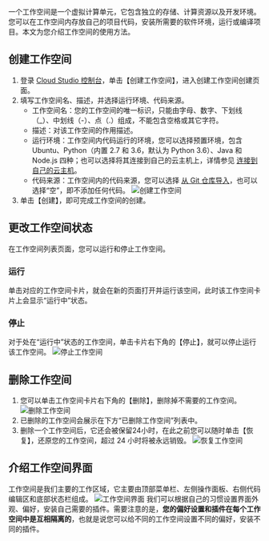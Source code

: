 一个工作空间是一个虚拟计算单元，它包含独立的存储、计算资源以及开发环境。您可以在工作空间内存放自己的项目代码，安装所需要的软件环境，运行或编译项目。本文为您介绍工作空间的使用方法。

## 创建工作空间
1. 登录 [Cloud Studio 控制台](https://cloudstudio.net/dashboard)，单击【创建工作空间】，进入创建工作空间创建页面。
2. 填写工作空间名、描述，并选择运行环境、代码来源。
	- 工作空间名：您的工作空间的唯一标识，只能由字母、数字、下划线（_）、中划线（-）、点（.）组成，不能包含空格或其它字符。
	- 描述：对该工作空间的作用描述。
	- 运行环境：工作空间内代码运行的环境，您可以选择预置环境，包含 Ubuntu、Python（内置 2.7 和 3.6，默认为 Python 3.6）、Java 和 Node.js 四种；也可以选择将其连接到自己的云主机上，详情参见 [连接到自己的云主机](/)。
	- 代码来源：工作空间内的代码来源，您可以选择 [从 Git 仓库导入](/)，也可以选择“空”，即不添加任何代码。
![创建工作空间](https://main.qcloudimg.com/raw/dde46b5474a13890585f67d5a9a6aa1f.jpg)
3. 单击【创建】，即可完成工作空间的创建。


## 更改工作空间状态
在工作空间列表页面，您可以运行和停止工作空间。
### 运行
单击对应的工作空间卡片，就会在新的页面打开并运行该空间，此时该工作空间卡片上会显示“运行中”状态。
### 停止
对于处在“运行中”状态的工作空间，单击卡片右下角的【停止】，就可以停止运行该工作空间。
![停止工作空间](https://main.qcloudimg.com/raw/99e926d1460be17ba7bbd053a019ba1d.png)

## 删除工作空间
1. 您可以单击工作空间卡片右下角的【删除】，删除掉不需要的工作空间。
![删除工作空间](https://main.qcloudimg.com/raw/18133d0719ee4fdb53708accdca8bcd8.png)
2. 已删除的工作空间会展示在下方“已删除工作空间”列表中。
3. 删除一个工作空间后，它还会被保留24小时，在此之前您可以随时单击【恢复】，还原您的工作空间，超过 24 小时将被永远销毁。
![恢复工作空间](https://main.qcloudimg.com/raw/ea5596c91bface91d5c4486858c32bf4.png)

## 介绍工作空间界面
工作空间是我们主要的工作区域，它主要由顶部菜单栏、左侧操作面板、右侧代码编辑区和底部状态栏组成。
![工作空间界面](https://main.qcloudimg.com/raw/ca6747a3e7dc514770b313efb76164c0.png)
我们可以根据自己的习惯设置界面外观、偏好，安装自己需要的插件。需要注意的是，**您的偏好设置和插件在每个工作空间中是互相隔离的**，也就是说您可以给不同的工作空间设置不同的偏好，安装不同的插件。
